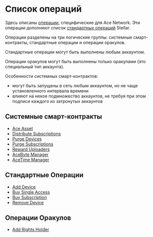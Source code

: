 # Список операций

Здесь описаны [операции][1], специфические для Ace Network.
Эти операции дополняют список [стандартных операций][2] Stellar.

Операции разделены на три логические группы: системные смарт-контракты, стандартные операции и операции оракулов.

Стандартные операции могут быть выполнены любым аккаунтом.

Операции оракулов могут быть выполнены только оракулами (это специальный тип аккаунта).

Особенности системных смарт-контрактов:

- могут быть запущены в сеть любым аккаунтом, но не чаще установленного интервала времени
- влияют на некое подмножество аккаунтов, не требуя при этом подписи каждого из затронутых аккаунтов


## Системные смарт-контракты

- [Ace Asset](ace-asset.md)
- [Distribute Subscriptions](distribute-subscriptions.md)
- [Purge Devices](purge-devices.md)
- [Purge Subscriptions](purge-subscriptions.md)
- [Reward Uploaders](reward-uploaders.md)
- [AceByte Manager](ace-byte-manager.md)
- [AceTime Manager](ace-time-manager.md)

## Стандартные Операции

- [Add Device](add-device.md)
- [Buy Single Access](buy-single-access.md)
- [Buy Subscription](buy-subscription.md)
- [Remove Device](remove-device.md)

## Операции Оракулов

- [Add Rights Holder](add-rights-holder.md)

[1]: ../glossary/operations.md
[2]: https://developers.stellar.org/docs/start/list-of-operations/

